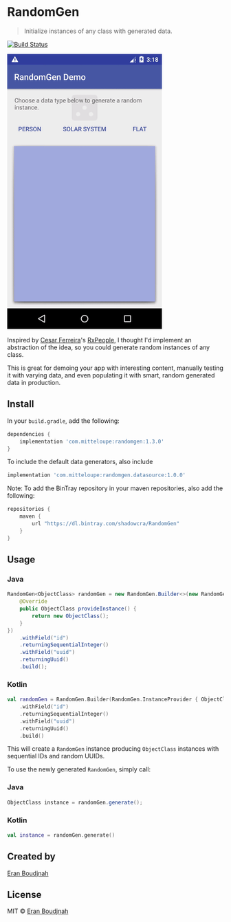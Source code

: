 # RandomGen
>
> Initialize instances of any class with generated data.
>

[![Build Status](https://travis-ci.com/EranBoudjnah/RandomGen.svg?branch=master)](https://travis-ci.com/EranBoudjnah/RandomGen)

![Example](https://github.com/EranBoudjnah/RandomGen/raw/master/example/videocap.gif)

Inspired by [Cesar Ferreira](https://cesarferreira.com)'s [RxPeople](https://github.com/cesarferreira/RxPeople), I thought I'd implement an abstraction of the idea, so you could generate random instances of any class.

This is great for demoing your app with interesting content, manually testing it with varying data, and even populating it with smart, random generated data in production.

## Install

In your `build.gradle`, add the following:

```groovy
dependencies {
	implementation 'com.mitteloupe:randomgen:1.3.0'
}
```

To include the default data generators, also include
```groovy
implementation 'com.mitteloupe:randomgen.datasource:1.0.0'
```

Note: To add the BinTray repository in your maven repositories, also add the following:
```groovy
repositories {
	maven {
		url "https://dl.bintray.com/shadowcra/RandomGen"
	}
}
```


## Usage

### Java
```java
RandomGen<ObjectClass> randomGen = new RandomGen.Builder<>(new RandomGen.InstanceProvider<ObjectClass>() {
	@Override
	public ObjectClass provideInstance() {
		return new ObjectClass();
	}
})
	.withField("id")
	.returningSequentialInteger()
	.withField("uuid")
	.returningUuid()
	.build();
```

### Kotlin
```kotlin
val randomGen = RandomGen.Builder(RandomGen.InstanceProvider { ObjectClass() })
	.withField("id")
	.returningSequentialInteger()
	.withField("uuid")
	.returningUuid()
	.build()
```

This will create a `RandomGen` instance producing `ObjectClass` instances with sequential IDs and random UUIDs.

To use the newly generated `RandomGen`, simply call:

### Java
```java
ObjectClass instance = randomGen.generate();
```

### Kotlin
```kotlin
val instance = randomGen.generate()
```

## Created by
[Eran Boudjnah](https://www.linkedin.com/in/eranboudjnah)

## License
MIT © [Eran Boudjnah](https://www.linkedin.com/in/eranboudjnah)
